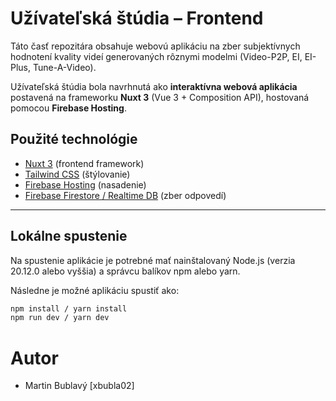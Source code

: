 # Užívateľská štúdia – Frontend

Táto časť repozitára obsahuje webovú aplikáciu na zber subjektívnych hodnotení kvality videí generovaných rôznymi modelmi (Video-P2P, EI, EI-Plus, Tune-A-Video).

Užívateľská štúdia bola navrhnutá ako **interaktívna webová aplikácia** postavená na frameworku **Nuxt 3** (Vue 3 + Composition API), hostovaná pomocou **Firebase Hosting**.

## Použité technológie

- [Nuxt 3](https://nuxt.com/) (frontend framework)
- [Tailwind CSS](https://tailwindcss.com/) (štýlovanie)
- [Firebase Hosting](https://firebase.google.com/) (nasadenie)
- [Firebase Firestore / Realtime DB](https://firebase.google.com/) (zber odpovedí)
---

## Lokálne spustenie

Na spustenie aplikácie je potrebné mať nainštalovaný Node.js (verzia 20.12.0 alebo vyššia) a správcu balíkov npm alebo yarn.

Následne je možné aplikáciu spustiť ako:
```bash
npm install / yarn install
npm run dev / yarn dev
```

# Autor
- Martin Bublavý [xbubla02]
